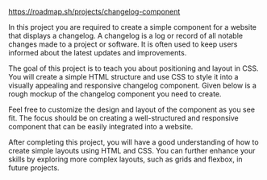 https://roadmap.sh/projects/changelog-component

In this project you are required to create a simple component for a website that displays a changelog. A changelog is a log or record of all notable changes made to a project or software. It is often used to keep users informed about the latest updates and improvements.

The goal of this project is to teach you about positioning and layout in CSS. You will create a simple HTML structure and use CSS to style it into a visually appealing and responsive changelog component. Given below is a rough mockup of the changelog component you need to create.

Feel free to customize the design and layout of the component as you see fit. The focus should be on creating a well-structured and responsive component that can be easily integrated into a website.

After completing this project, you will have a good understanding of how to create simple layouts using HTML and CSS. You can further enhance your skills by exploring more complex layouts, such as grids and flexbox, in future projects.
